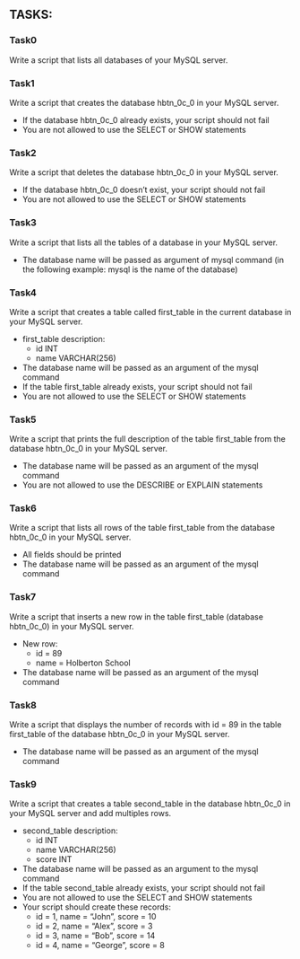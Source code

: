 ## TASKS:
### Task0
Write a script that lists all databases of your MySQL server.

### Task1
Write a script that creates the database hbtn_0c_0 in your MySQL server.

- If the database hbtn_0c_0 already exists, your script should not fail
- You are not allowed to use the SELECT or SHOW statements

### Task2
Write a script that deletes the database hbtn_0c_0 in your MySQL server.

- If the database hbtn_0c_0 doesn’t exist, your script should not fail
- You are not allowed to use the SELECT or SHOW statements

### Task3
Write a script that lists all the tables of a database in your MySQL server.

- The database name will be passed as argument of mysql command (in the following example: mysql is the name of the database)

### Task4
Write a script that creates a table called first_table in the current database in your MySQL server.

- first_table description:
    - id INT
    - name VARCHAR(256)
- The database name will be passed as an argument of the mysql command
- If the table first_table already exists, your script should not fail
- You are not allowed to use the SELECT or SHOW statements

### Task5
Write a script that prints the full description of the table first_table from the database hbtn_0c_0 in your MySQL server.

- The database name will be passed as an argument of the mysql command
- You are not allowed to use the DESCRIBE or EXPLAIN statements

### Task6
Write a script that lists all rows of the table first_table from the database hbtn_0c_0 in your MySQL server.

- All fields should be printed
- The database name will be passed as an argument of the mysql command

### Task7
Write a script that inserts a new row in the table first_table (database hbtn_0c_0) in your MySQL server.

- New row:
    - id = 89
    - name = Holberton School
- The database name will be passed as an argument of the mysql command

### Task8
Write a script that displays the number of records with id = 89 in the table first_table of the database hbtn_0c_0 in your MySQL server.

- The database name will be passed as an argument of the mysql command

### Task9
Write a script that creates a table second_table in the database hbtn_0c_0 in your MySQL server and add multiples rows.

- second_table description:
    - id INT
    - name VARCHAR(256)
    - score INT
- The database name will be passed as an argument to the mysql command
- If the table second_table already exists, your script should not fail
- You are not allowed to use the SELECT and SHOW statements
- Your script should create these records:
    - id = 1, name = “John”, score = 10
    - id = 2, name = “Alex”, score = 3
    - id = 3, name = “Bob”, score = 14
    - id = 4, name = “George”, score = 8